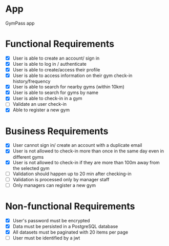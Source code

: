 # App

GymPass app

# Functional Requirements

- [x] User is able to create an account/ sign in
- [x] User is able to log in / authenticate
- [x] User is able to create/access their profile
- [x] User is able to access information on their gym check-in history/frequency
- [x] User is able to search for nearby gyms (within 10km)
- [x] User is able to search for gyms by name
- [x] User is able to check-in in a gym
- [ ] Validate an user check-in
- [x] Able to register a new gym

# Business Requirements

- [x] User cannot sign in/ create an account with a duplicate email
- [x] User is not allowed to check-in more than once in the same day even in different gyms
- [x] User is not allowed to check-in if they are more than 100m away from the selected gym
- [ ] Validation should happen up to 20 min after checking-in
- [ ] Validation is processed only by manager staff
- [ ] Only managers can register a new gym

# Non-functional Requirements

- [x] User's password must be encrypted
- [x] Data must be persisted in a PostgreSQL database
- [x] All datasets must be paginated with 20 items per page
- [ ] User must be identified by a jwt
